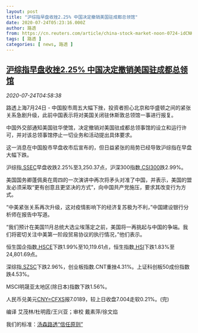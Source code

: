 ```yaml
---
layout: post
title: "沪综指早盘收挫2.25% 中国决定撤销美国驻成都总领馆"
date: 2020-07-24T05:23:16.000Z
author: 路透
from: https://cn.reuters.com/article/china-stock-market-noon-0724-idCNKCS24P0BV
tags: [ 路透 ]
categories: [ news, 路透 ]
---
```

<!--1595568196000-->
[沪综指早盘收挫2.25% 中国决定撤销美国驻成都总领馆](https://cn.reuters.com/article/china-stock-market-noon-0724-idCNKCS24P0BV)
------

<div>
<div><i>2020-07-24T04:58:38</i></div><div class="StandardArticleBody_body"><p>路透上海7月24日 - 中国股市周五大幅下挫，投资者担心北京和华盛顿之间的紧张关系急剧升级，此前中国表示将对美国关闭驻休斯敦总领馆一事进行报复。 </p><p>中国外交部通知美国驻华使馆，决定撤销对美国驻成都总领事馆的设立和运行许可，并对该总领事馆停止一切业务和活动提出具体要求。 </p><p>这一消息在中国股市早盘收市后宣布的，但日益紧张的局势已经导致沪综指在早盘大幅下跌。     </p><p>沪综指<a href="/investing/markets/index?symbol=.SSEC">.SSEC</a>早盘收跌2.25%至3,250.37点，沪深300指数<a href="/investing/markets/index?symbol=.CSI300">.CSI300</a>跌2.99%。 </p><p>美国国务卿蓬佩奥在周四的一次演讲中再次将矛头对准了中国，并表示，美国的盟友必须采取“更有创意且更坚决的方式”，向中国共产党施压，要求其改变行为方式。 </p><p>“中美紧张关系再次升级，这对疫情影响下的经济复苏极为不利，”中国建设银行分析师在报告中写道。 </p><p>“我们预计在美国11月总统大选尘埃落定之前，美国将一再挑起与中国的争端。我们将密切关注中美第一阶段贸易协议的执行情况，”他们表示。 </p><p>恒生国企指数<a href="/investing/markets/index?symbol=.HSCE">.HSCE</a>下跌1.99%至10,119.61点，恒生指数<a href="/investing/markets/index?symbol=.HSI">.HSI</a>下跌1.83%至24,801.69点。 </p><p>深综指<a href="/investing/markets/index?symbol=.SZSC">.SZSC</a>下跌2.96%，创业板指数.CNT重挫4.31%。上证科创板50成份指数跌4.53%。 </p><p>MSCI明晟亚太地区(除日本)指数下跌1.56%。 </p><p>人民币兑美元<a href="/investing/currencies/quote?srcCurr=CNY&destCurr=USD">CNY=CFXS</a>报7.0189，较上日收盘7.004走软0.21%。(完) </p><div class="Attribution_container"><div class="Attribution_attribution"><p class="Attribution_content">编译 艾茂林/杜明霞/王兴亚；审校 戴素萍/徐文焰 </p></div></div><div class="StandardArticleBody_trustBadgeContainer"><span class="StandardArticleBody_trustBadgeTitle">我们的标准：</span><span class="trustBadgeUrl"><a href="https://www.thomsonreuters.cn/content/dam/openweb/documents/pdf/china/brochures/about-us-1.pdf">汤森路透“信任原则”</a></span></div></div>
</div>
